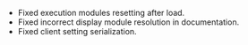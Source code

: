 * Fixed execution modules resetting after load.
* Fixed incorrect display module resolution in documentation.
* Fixed client setting serialization.